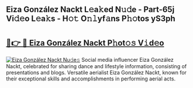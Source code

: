 ## Eiza González Nackt L𝚎a𝚔ed N𝚞𝚍e - Part-65j Vi𝚍𝚎o L𝚎a𝚔s - H𝚘𝚝 O𝚗𝚕yf𝚊ns P𝚑𝚘tos yS3ph

# <h2><a href="http://kf0mtq.oniu.top/?m=Eiza+Gonz%c3%a1lez+Nackt">🔗👉 🔴 Eiza González Nackt P𝚑ot𝚘𝚜 V𝚒d𝚎o</a></h2>

[![Eiza González Nackt Nu𝚍e𝚜](https://i.imgur.com/0qMVB7G.gif)](http://kf0mtq.oniu.top/?m=Eiza+Gonz%c3%a1lez+Nackt)
Social media influencer Eiza González Nackt, celebrated for sharing dance and lifestyle information, consisting of presentations and blogs. Versatile aerialist Eiza González Nackt, known for their exceptional skills and accomplishments in performing aerial acts.  
